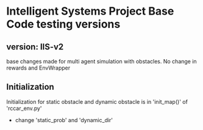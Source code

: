 # Intelligent Systems Project Base Code testing versions

## version: IIS-v2
base changes made for multi agent simulation with obstacles. No change in rewards and EnvWrapper

## Initialization
Initialization for static obstacle and dynamic obstacle is in 'init_map()' of 'rccar_env.py'
- change 'static_prob' and 'dynamic_dir'